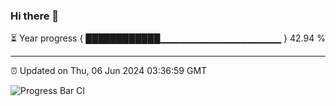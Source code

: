 ### Hi there 👋

⏳ Year progress { ████████████▁▁▁▁▁▁▁▁▁▁▁▁▁▁▁▁▁▁ } 42.94 %

---

⏰ Updated on Thu, 06 Jun 2024 03:36:59 GMT

![Progress Bar CI](https://github.com/IshwaranRudhara/GIT-ACTION/workflows/Progress%20Bar%20CI/badge.svg)
